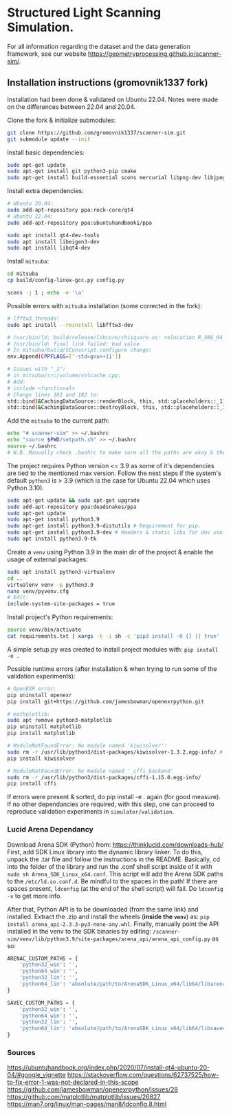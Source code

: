 # Structured Light Scanning Simulation.

For all information regarding the dataset and the data generation framework, see our website https://geometryprocessing.github.io/scanner-sim/.

## Installation instructions (gromovnik1337 fork)
Installation had been done & validated on Ubuntu 22.04. Notes were made on the differences between 22.04 and 20.04.

Clone the fork & initialize submodules: 
```bash
git clone https://github.com/gromovnik1337/scanner-sim.git
git submodule update --init
```

Install basic dependencies:
```bash
sudo apt-get update
sudo apt-get install git python3-pip cmake
sudo apt-get install build-essential scons mercurial libpng-dev libjpeg-dev libilmbase-dev libxerces-c-dev libboost-all-dev libopenexr-dev libglewmx-dev libxxf86vm-dev libpcrecpp0v5
```

Install extra dependencies:
```bash
# Ubuntu 20.04:
sudo add-apt-repository ppa:rock-core/qt4
# Ubuntu 22.04:
sudo add-apt-repository ppa:ubuntuhandbook1/ppa

sudo apt install qt4-dev-tools
sudo apt install libeigen3-dev
sudo apt install libqt4-dev
```

Install `mitsuba`:
```bash
cd mitsuba
cp build/config-linux-gcc.py config.py

scons -j 1 ; echo -e '\a'
```
Possible errors with `mitsuba` installation (some corrected in the fork):
```bash
# lfftw3_threads:
sudo apt install --reinstall libfftw3-dev
```

```bash
# /usr/bin/ld: build/release/libcore/chisquare.os: relocation R_X86_64_PC32 against undefined hidden symbol `_ZTCN5boost10wrapexceptINS_4math14rounding_errorEEE0_NS_16exception_detail10clone_implINS4_19error_info_injectorIS2_EEEE' can not be used when making a shared object
# /usr/bin/ld: final link failed: bad value
# In mitsuba/build/SConscript.configure change:
env.Append(CPPFLAGS=['-std=gnu++11'])
```

```bash
# Issues with "_1":
# in mitsuba/src/volume/volcache.cpp:
# Add: 
# include <functional>
# Change lines 181 and 182 to:
std::bind(&CachingDataSource::renderBlock, this, std::placeholders::_1),
std::bind(&CachingDataSource::destroyBlock, this, std::placeholders::_1));
```

Add the `mitsuba` to the current path:
```bash
echo "# scanner-sim" >> ~/.bashrc
echo "source $PWD/setpath.sh" >> ~/.bashrc
source ~/.bashrc
# N.B. Manually check .bashrc to make sure all the paths are okay & the syntax is ok (backslash for space etc.).
```

The project requires Python version <= 3.9 as some of it's dependencies are tied to the mentioned max version. Follow the next steps if the system's default `python3` is > 3.9 (which is the case for Ubuntu 22.04 which uses Python 3.10).
```bash
sudo apt-get update && sudo apt-get upgrade
sudo add-apt-repository ppa:deadsnakes/ppa
sudo apt-get update
sudo apt-get install python3.9
sudo apt-get install python3.9-distutils # Requirement for pip.
sudo apt-get install python3.9-dev # Headers & static libs for dev use.
sudo apt install python3.9-tk
```
Create a `venv` using Python 3.9 in the main dir of the project & enable the usage of external packages:
```bash
sudo apt install python3-virtualenv
cd ..
virtualenv venv -p python3.9
nano venv/pyvenv.cfg
# Edit: 
include-system-site-packages = true
```
Install project's Python requirements:
```bash
source venv/bin/activate
cat requirements.txt | xargs -t -i sh -c 'pip3 install -U {} || true'
```

A simple setup.py was created to install project modules with: `pip install -e .`

Possible runtime errors (after installation & when trying to run some of the validation experiments):
```bash
# OpenEXR error:
pip uninstall openexr
pip install git+https://github.com/jamesbowman/openexrpython.git
```

```bash
# mathplotlib:
sudo apt remove python3-matplotlib
pip uninstall matplotlib
pip install matplotlib
```

```bash
# ModuleNotFoundError: No module named 'kiwisolver':
sudo rm -r /usr/lib/python3/dist-packages/kiwisolver-1.3.2.egg-info/ # Possibly other version of kiwisolver.
pip install kiwisolver
```

```bash
# ModuleNotFoundError: No module named '_cffi_backend'
sudo rm -r /usr/lib/python3/dist-packages/cffi-1.15.0.egg-info/
pip install cffi
```

If errors were present & sorted, do pip install -e . again (for good measure).
If no other dependancies are required, with this step, one can proceed to reproduce validation experiments in `simulator/validation`.

### Lucid Arena Dependancy
Download Arena SDK (Python) from: https://thinklucid.com/downloads-hub/
First, add SDK Linux library into the dynamic library linker. To do this, unpack the .tar file and follow the instructions in the README. Basically, cd into the folder of the library and run the .conf shell script inside of it with `sudo sh Arena_SDK_Linux_x64.conf`.  This script will add the Arena SDK paths to the `/etc/ld.so.conf.d`. Be mindful to the spaces in the path! If there are spaces present, `ldconfig` (at the end of the shell script) will fail. Do `ldconfig -v` to get more info.

After that, Python API is to be downloaded (from the same link) and installed. Extract the .zip and install the wheels (**inside the `venv`**) as: `pip install arena_api-2.3.3-py3-none-any.whl`. Finally, manually point the API installed in the venv to the SDK binaries by editing: `/scanner-sim/venv/lib/python3.9/site-packages/arena_api/arena_api_config.py` as so:
```Python
ARENAC_CUSTOM_PATHS = {
    'python32_win': '',
    'python64_win': '',
    'python32_lin': '',
    'python64_lin': 'absolute/path/to/ArenaSDK_Linux_x64/lib64/libarenac.so'
}

SAVEC_CUSTOM_PATHS = {
    'python32_win': '',
    'python64_win': '',
    'python32_lin': '',
    'python64_lin': 'absolute/path/to/ArenaSDK_Linux_x64/lib64/libsavec.so'
}
```

### Sources
https://ubuntuhandbook.org/index.php/2020/07/install-qt4-ubuntu-20-04/#google_vignette
https://stackoverflow.com/questions/62737525/how-to-fix-error-1-was-not-declared-in-this-scope
https://github.com/jamesbowman/openexrpython/issues/28
https://github.com/matplotlib/matplotlib/issues/26827 
https://man7.org/linux/man-pages/man8/ldconfig.8.html